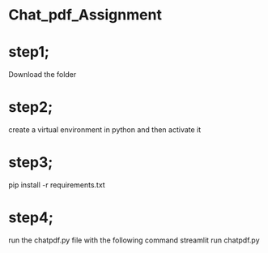# Chat_pdf_Assignment
# step1;
Download the folder

# step2;
create a virtual environment in python and then activate it

# step3;
pip install -r requirements.txt

# step4;
run the chatpdf.py file with the following command 
streamlit run chatpdf.py

